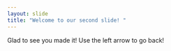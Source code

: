 ```yaml
---
layout: slide
title: "Welcome to our second slide! "
---
```

Glad to see you made it!
Use the left arrow to go back! 
